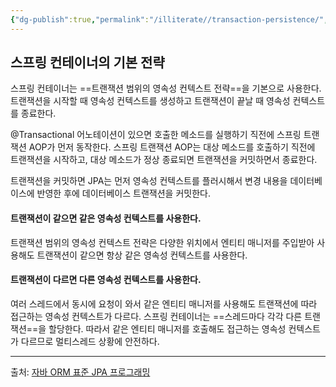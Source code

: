 ```yaml
---
{"dg-publish":true,"permalink":"/illiterate//transaction-persistence/","tags":["transaction","persistence"],"noteIcon":"","created":"2025-03-11T23:41:00","updated":"2025-03-11T23:56:47+09:00"}
---
```


## 스프링 컨테이너의 기본 전략

스프링 컨테이너는 ==트랜잭션 범위의 영속성 컨텍스트 전략==을 기본으로 사용한다. 트랜잭션을 시작할 때 영속성 컨텍스트를 생성하고 트랜잭션이 끝날 때 영속성 컨텍스트를 종료한다. 
 
@Transactional 어노테이션이 있으면 호출한 메소드를 실행하기 직전에 스프링 트랜잭션 AOP가 먼저 동작한다. 스프링 트랜잭션 AOP는 대상 메소드를 호출하기 직전에 트랜잭션을 시작하고, 대상 메소드가 정상 종료되면 트랜잭션을 커밋하면서 종료한다.

트랜잭션을 커밋하면 JPA는 먼저 영속성 컨텍스트를 플러시해서 변경 내용을 데이터베이스에 반영한 후에 데이터베이스 트랜잭션을 커밋한다. 

#### 트랜잭션이 같으면 같은 영속성 컨텍스트를 사용한다.

트랜잭션 범위의 영속성 컨텍스트 전략은 다양한 위치에서 엔티티 매니저를 주입받아 사용해도 트랜잭션이 같으면 항상 같은 영속성 컨텍스트를 사용한다.

#### 트랜잭션이 다르면 다른 영속성 컨텍스트를 사용한다.

여러 스레드에서 동시에 요청이 와서 같은 엔티티 매니저를 사용해도 트랜잭션에 따라 접근하는 영속성 컨텍스트가 다르다. 스프링 컨테이너는 ==스레드마다 각각 다른 트랜잭션==을 할당한다. 따라서 같은 엔티티 매니저를 호출해도 접근하는 영속성 컨텍스트가 다르므로 멀티스레드 상황에 안전하다.

---
출처: [자바 ORM 표준 JPA 프로그래밍](https://product.kyobobook.co.kr/detail/S000000935744)
